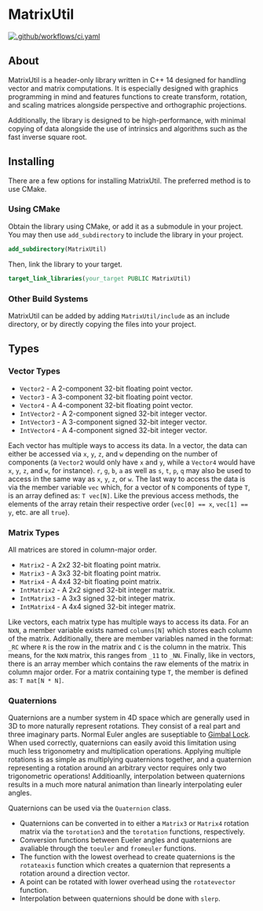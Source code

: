 # MatrixUtil

[![.github/workflows/ci.yaml](https://github.com/evrhel/MatrixUtil/actions/workflows/ci.yaml/badge.svg)](https://github.com/evrhel/MatrixUtil/actions/workflows/ci.yaml)

## About

MatrixUtil is a header-only library written in C++ 14 designed for handling vector and matrix computations. It is especially designed with graphics programming in mind and features functions to create transform, rotation, and scaling matrices alongside perspective and orthographic projections.

Additionally, the library is designed to be high-performance, with minimal copying of data alongside the use of intrinsics and algorithms such as the fast inverse square root.

## Installing

There are a few options for installing MatrixUtil. The preferred method is to use CMake.

### Using CMake

Obtain the library using CMake, or add it as a submodule in your project. You may then use `add_subdirectory` to include the library in your project.

```cmake
add_subdirectory(MatrixUtil)
```

Then, link the library to your target.

```cmake
target_link_libraries(your_target PUBLIC MatrixUtil)
```

### Other Build Systems

MatrixUtil can be added by adding `MatrixUtil/include` as an include directory, or by directly copying the files into your project.

## Types

### Vector Types

- `Vector2` - A 2-component 32-bit floating point vector.
- `Vector3` - A 3-component 32-bit floating point vector.
- `Vector4` - A 4-component 32-bit floating point vector.
- `IntVector2` - A 2-component signed 32-bit integer vector.
- `IntVector3` - A 3-component signed 32-bit integer vector.
- `IntVector4` - A 4-component signed 32-bit integer vector.

Each vector has multiple ways to access its data. In a vector, the data can either be accessed via `x`, `y`, `z`, and `w` depending on the number of components (a `Vector2` would only have `x` and `y`,  while a `Vector4` would have `x`, `y`, `z`, and `w`, for instance). `r`, `g`, `b`, `a` as well as `s`, `t`, `p`, `q` may also be used to access in the same way as `x`, `y`, `z`, or `w`. The last way to access the data is via the member variable `vec` which, for a vector of `N` components of type `T`, is an array defined as: `T vec[N]`. Like the previous access methods, the elements of the array retain their respective order (`vec[0] == x`, `vec[1] == y`, etc. are all `true`).

### Matrix Types
All matrices are stored in column-major order.

- `Matrix2` - A 2x2 32-bit floating point matrix.
- `Matrix3` - A 3x3 32-bit floating point matrix.
- `Matrix4` - A 4x4 32-bit floating point matrix.
- `IntMatrix2` - A 2x2 signed 32-bit integer matrix.
- `IntMatrix3` - A 3x3 signed 32-bit integer matrix.
- `IntMatrix4` - A 4x4 signed 32-bit integer matrix.

Like vectors, each matrix type has multiple ways to access its data. For an `N`x`N`, a member variable exists named `columns[N]` which stores each column of the matrix. Additionally, there are member variables named in the format: `_RC` where `R` is the row in the matrix and `C` is the column in the matrix. This means, for the `N`x`N` matrix, this ranges from `_11` to `_NN`. Finally, like in vectors, there is an array member which contains the raw elements of the matrix in column major order. For a matrix containing type `T`, the member is defined as: `T mat[N * N]`.

### Quaternions

Quaternions are a number system in 4D space which are generally used in 3D to more naturally represent rotations. They consist of a real part and three imaginary parts. Normal Euler angles are suseptiable to [Gimbal Lock](https://en.wikipedia.org/wiki/Gimbal_lock). When used correctly, quaternions can easily avoid this limitation using much less trigonometry and multiplication operations. Applying multiple rotations is as simple as multiplying quaternions together, and a quaternion representing a rotation around an arbitrary vector requires only two trigonometric operations! Additioanlly, interpolation between quaternions results in a much more natural animation than linearly interpolating euler angles.

Quaternions can be used via the `Quaternion` class.

- Quaternions can be converted in to either a `Matrix3` or `Matrix4` rotation matrix via the `torotation3` and the `torotation` functions, respectively.
- Conversion functions between Eueler angles and quaternions are avaliable through the `toeuler` and `fromeuler` functions.
- The function with the lowest overhead to create quaternions is the `rotateaxis` function which creates a quaternion that represents a rotation around a direction vector.
- A point can be rotated with lower overhead using the `rotatevector` function.
- Interpolation between quaternions should be done with `slerp`.
